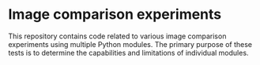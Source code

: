 # Image comparison experiments

This repository contains code related to various image comparison experiments using multiple Python modules. The primary purpose of these tests is to determine the capabilities and limitations of individual modules. 
